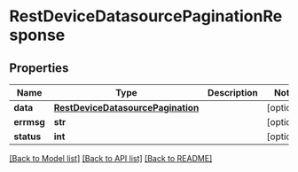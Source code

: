 # RestDeviceDatasourcePaginationResponse

## Properties
Name | Type | Description | Notes
------------ | ------------- | ------------- | -------------
**data** | [**RestDeviceDatasourcePagination**](RestDeviceDatasourcePagination.md) |  | [optional] 
**errmsg** | **str** |  | [optional] 
**status** | **int** |  | [optional] 

[[Back to Model list]](../README.md#documentation-for-models) [[Back to API list]](../README.md#documentation-for-api-endpoints) [[Back to README]](../README.md)


